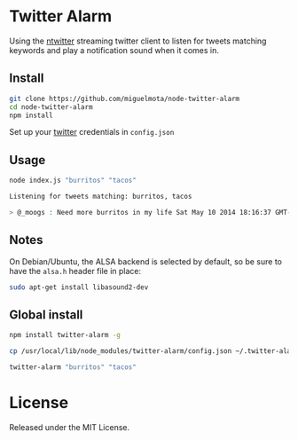 # Twitter Alarm

Using the [ntwitter](https://github.com/AvianFlu/ntwitter) streaming twitter client to listen for tweets matching keywords and play a notification sound when it comes in.

## Install

```bash
git clone https://github.com/miguelmota/node-twitter-alarm
cd node-twitter-alarm
npm install
```

Set up your [twitter](https://apps.twitter.com/) credentials in `config.json`

## Usage

```bash
node index.js "burritos" "tacos"
```

```bash
Listening for tweets matching: burritos, tacos

> @_moogs : Need more burritos in my life Sat May 10 2014 18:16:37 GMT-0700
```

## Notes

On Debian/Ubuntu, the ALSA backend is selected by default, so be sure to have the `alsa.h` header file in place:

```bash
sudo apt-get install libasound2-dev
```

## Global install

```bash
npm install twitter-alarm -g
```

```bash
cp /usr/local/lib/node_modules/twitter-alarm/config.json ~/.twitter-alarm/config.json
```

```bash
twitter-alarm "burritos" "tacos"
```

# License

Released under the MIT License.
